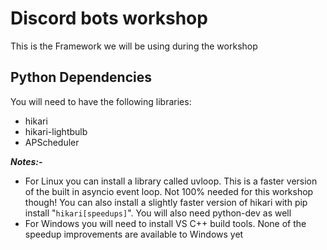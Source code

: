 # Discord bots workshop

This is the Framework we will be using during the workshop

## Python Dependencies

You will need to have the following libraries:
* hikari
* hikari-lightbulb
* APScheduler

***Notes:-***
* For Linux you can install a library called uvloop. This is a faster version of the built in asyncio event loop. Not 100% needed for this workshop though! You can also install a slightly faster version of hikari with pip install "`hikari[speedups]`". You will also need python-dev as well
* For Windows you will need to install VS C++ build tools. None of the speedup improvements are available to Windows yet
